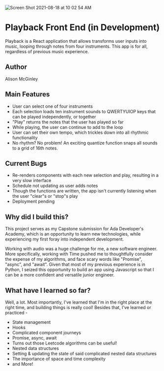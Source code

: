 ![Screen Shot 2021-08-18 at 10 02 54 AM](https://user-images.githubusercontent.com/22807951/129932235-ee2cd252-5ae7-47da-b7dd-ea63493a8630.png)

# Playback Front End (in Development)
Playback is a React application that allows transforms user inputs into music, looping through notes from four instruments. This app is for all, regardless of previous music experience.

## Author
Alison McGinley

## Main Features
- User can select one of four instruments
- Each selection loads ten instrument sounds to QWERTYUIOP keys that can be played independently, or together
- "Play" returns the notes that the user has played so far
- While playing, the user can continue to add to the loop
- User can set their own tempo, which trickles down into all rhythmic functionality
- No rhythm? No problem! An exciting quantize function snaps all sounds to a grid of 16th notes. 

## Current Bugs
- Re-renders components with each new selection and play, resulting in a very slow interface
- Schedule not updating as user adds notes
- Though the functions are written, the app isn't currently listening when the user "clear"s or "stop"s play
- Deployment pending

## Why did I build this?
This project serves as my Capstone submission for Ada Developer's Academy, which is an opportunity to learn new technologies, while experiencing my first foray into independent development.

Working with audio was a huge challenge for me, a new software engineer. More specifically, working with Time pushed me to thoughtfully consider the expense of my algorithms, and face scary words like "Promise", "async", and "await". Given that most of my previous experience is in Python, I seized this opportunity to build an app using Javascript so that I can be a more confident and versatile junior engineer. 

## What have I learned so far?
Well, a lot. Most importantly, I've learned that I'm in the right place at the right time, and building things is really cool! Besides that, I've learned or practiced -
- State management
- Hooks
- Complicated component journeys
- Promise, async, await
- Turns out those Leetcode algorithms can be useful!
- Nested data structures
- Setting & updating the state of said complicated nested data structures
- The importance of space and time complexity
- and More!
